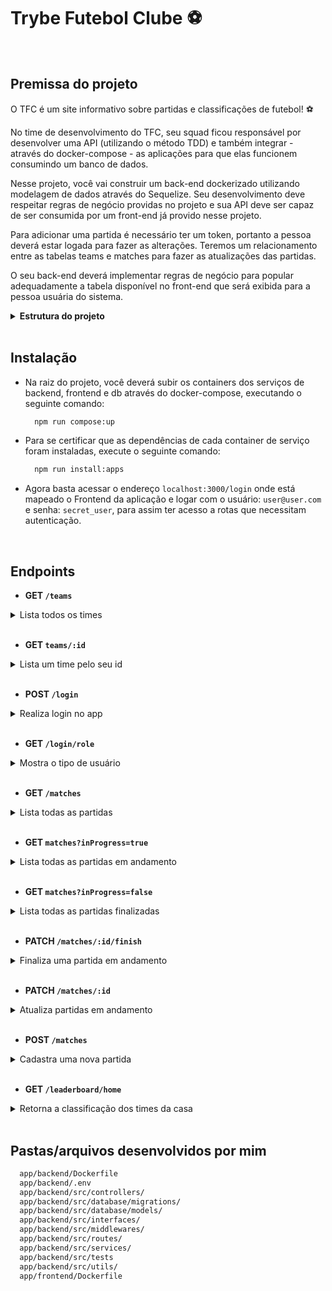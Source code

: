 # Trybe Futebol Clube ⚽

<br>

## Premissa do projeto 

O TFC é um site informativo sobre partidas e classificações de futebol! ⚽️

No time de desenvolvimento do TFC, seu squad ficou responsável por desenvolver uma API (utilizando o método TDD) e também integrar - através do docker-compose - as aplicações para que elas funcionem consumindo um banco de dados.

Nesse projeto, você vai construir um back-end dockerizado utilizando modelagem de dados através do Sequelize. Seu desenvolvimento deve respeitar regras de negócio providas no projeto e sua API deve ser capaz de ser consumida por um front-end já provido nesse projeto.

Para adicionar uma partida é necessário ter um token, portanto a pessoa deverá estar logada para fazer as alterações. Teremos um relacionamento entre as tabelas teams e matches para fazer as atualizações das partidas.

O seu back-end deverá implementar regras de negócio para popular adequadamente a tabela disponível no front-end que será exibida para a pessoa usuária do sistema.

<details>
<summary><strong> Estrutura do projeto</strong></summary><br />

O projeto é composto de 4 entidades importantes para sua estrutura:

1️⃣ **Banco de dados:**
  - Será um container docker MySQL já configurado no docker-compose através de um serviço definido como `db`.
  - Tem o papel de fornecer dados para o serviço de _backend_.
  - Durante a execução dos testes sempre vai ser acessado pelo `sequelize` e via porta `3306` do `localhost`;
  - Você também pode conectar a um Cliente MySQL (Workbench, Beekeeper, DBeaver e etc), colocando as credenciais configuradas no docker-compose no serviço `db`.

2️⃣ **Back-end:**
 - Será o ambiente que você realizará a maior parte das implementações exigidas.
 - Deve rodar na porta `3001`, pois o front-end faz requisições para ele nessa porta por padrão;
 - Sua aplicação deve ser inicializada a partir do arquivo `app/backend/src/server.ts`;
 - Garanta que o `express` é executado e a aplicação ouve a porta que vem das variáveis de ambiente;
 - Todas as dependências extras (tal como `joi`, `boom`, `express-async-errors`...) devem ser listadas em `app/backend/packages.npm`.

3️⃣ **Front-end:**
  - O front já está concluído, não é necessário realizar modificações no mesmo. A única exceção será seu Dockerfile que precisará ser configurado.
  - Todos os testes a partir do requisito de login usam o `puppeteer` para simular uma pessoa acessando o site `http://localhost:3000/`;
  - O front se comunica com serviço de back-end pela url `http://localhost:3001` através dos endpoints que você deve construir nos requisitos.
  - Recomendamos que sempre que implementar um requisito no back-end acesse a página no front-end que consome a implementação para validar se está funcionando como esperado.

4️⃣ **Docker:**
  - O `docker-compose` tem a responsabilidade de unir todos os serviços conteinerizados (backend, frontend e db) e subir o projeto completo com o comando `npm run compose:up`;
  - Você **deve** configurar as `Dockerfiles` corretamente nas raízes do `front-end` e `back-end`, para conseguir inicializar a aplicação;

</details>

<br>

## Instalação

- Na raiz do projeto, você deverá subir os containers dos serviços de backend, frontend e db através do docker-compose, executando o seguinte comando:
  
  ```bash
    npm run compose:up
  ```
- Para se certificar que as dependências de cada container de serviço foram instaladas, execute o seguinte comando:

  ```bash
    npm run install:apps
  ```
- Agora basta acessar o endereço `localhost:3000/login` onde está mapeado o Frontend da aplicação e logar com o usuário: `user@user.com` e senha: `secret_user`, para assim ter acesso a rotas que necessitam autenticação.

<br> 

## Endpoints

- <strong> GET `/teams` </strong>

<details>
  <summary>Lista todos os times</summary>

  - Retorna `status HTTP 200` com o seguinte resultado:
    ```json
    [
      {
        "id": 1,
        "teamName": "Avaí/Kindermann"
      },
      {
        "id": 2,
        "teamName": "Bahia"
      },
      {
        "id": 3,
        "teamName": "Botafogo"
      },
      ...
    ]
    ```
</details>

<br> 

- <strong> GET `teams/:id` </strong>

<details>
  <summary>Lista um time pelo seu id</summary>

  - Retorna resposta com status `200` e com um `json` contendo o retorno no seguinte modelo:

```json
{
  "id": 5,
  "teamName": "Cruzeiro"
}
```

</details>

<br>

- <strong> POST `/login` </strong>

<details>
  <summary>Realiza login no app</summary>

  - O body da requisição deve conter o seguinte formato:
  ```json
  {
    "email": "string",
    "password": "string"
  }
  ```

  - O campo `email` deve receber um email válido. Ex: `tfc@projeto.com`;
  - O campo `password` deve ter mais de 6 caracteres.
  - Além de válidos, é necessário que o email e a senha estejam cadastrados no banco para ser feito o login;

  - Se o login foi feito com sucesso, o resultado retornado deverá ser similar ao exibido abaixo, com um status http `200`:

    ```json
    {
      "token": "eyJhbGciOiJIUzI1NiIsInR5cCI6IkpXVCJ9.eyJpZCI6MSwicm9sZSI6ImFkbWluIiwiaWF0IjoxNjU0NTI3MTg5fQ.XS_9AA82iNoiVaASi0NtJpqOQ_gHSHhxrpIdigiT-fc" // Aqui deve ser o token gerado pelo backend.
    }
    ```

   - Se o login não tiver o campo "email" ou "password", o resultado retornado deverá ser a mensagem abaixo, com um status http `400`:

      ```json
        { "message": "All fields must be filled" }
      ```

  - Se o login tiver o "email" **inválido** ou a "senha" **inválida**, o resultado retornado será similar ao exibido abaixo, com um status http `401`:

  ```json
    { "message": "Invalid email or password" }
  ```

- Sendo emails inválidos:
  - Emails com formato inválido: `@exemplo.com`, `exemplo@exemplo`, `exemplo@.com`, `exemplo.exemplo.com`;
  - Emails com formato válido, mas não cadastrados no banco;
- Sendo senhas inválidas:
  - Senhas com formato inválido: com um tamanho **menor** do que `6 caracteres`;
  - Senhas com formato válido, mas não cadastradas no banco;


</details>

<br>

- <strong>GET `/login/role`</strong>

<details>
  <summary>Mostra o tipo de usuário</summary>

   - Caso o token não seja informado, deve-se retornar, com um status `401`, a seguinte mensagem:
      ```json
      { "message": "Token not found" }
      ```

  - Caso o token informado não seja válido, deve-se retornar, com um status `401`, a seguinte mensagem:
    ```json
    { "message": "Token must be a valid token" }
    ```

  - A resposta deve ser de status `200` com um `objeto` contendo a `role` do *user*:
    ```json
      { "role": "admin" }
    ```
</details>

<br>

- <strong> GET `/matches` </strong>

<details>
  <summary>Lista todas as partidas</summary>

  - O resultado esperado deverá ser conforme abaixo:
    ```json
      [
        {
          "id": 1,
          "homeTeamId": 16,
          "homeTeamGoals": 1,
          "awayTeamId": 8,
          "awayTeamGoals": 1,
          "inProgress": false,
          "homeTeam": {
            "teamName": "São Paulo"
          },
          "awayTeam": {
            "teamName": "Grêmio"
          }
        },
        ...
        {
          "id": 41,
          "homeTeamId": 16,
          "homeTeamGoals": 2,
          "awayTeamId": 9,
          "awayTeamGoals": 0,
          "inProgress": true,
          "homeTeam": {
            "teamName": "São Paulo"
          },
          "awayTeam": {
            "teamName": "Internacional"
          }
        }
      ]
      ```

</details>

<br>

- <strong> GET `matches?inProgress=true` </strong>

<details>
  <summary>Lista todas as partidas em andamento</summary>

  Exemplo de retorno da requisição:
    ```json
    [
      {
        "id": 41,
        "homeTeamId": 16,
        "homeTeamGoals": 2,
        "awayTeamId": 9,
        "awayTeamGoals": 0,
        "inProgress": true,
        "homeTeam": {
          "teamName": "São Paulo"
        },
        "awayTeam": {
          "teamName": "Internacional"
        }
      },
      {
        "id": 42,
        "homeTeamId": 6,
        "homeTeamGoals": 1,
        "awayTeamId": 1,
        "awayTeamGoals": 0,
        "inProgress": true,
        "homeTeam": {
          "teamName": "Ferroviária"
        },
        "awayTeam": {
          "teamName": "Avaí/Kindermann"
        }
      }
    ]
    ```
</details>

<br>

- <strong> GET `matches?inProgress=false` </strong>

<details>
  <summary>Lista todas as partidas finalizadas</summary>

   Exemplo de retorno da requisição:
   
  ```json
    [
      {
        "id": 1,
        "homeTeamId": 16,
        "homeTeamGoals": 1,
        "awayTeamId": 8,
        "awayTeamGoals": 1,
        "inProgress": false,
        "homeTeam": {
          "teamName": "São Paulo"
        },
        "awayTeam": {
          "teamName": "Grêmio"
        }
      },
      {
        "id": 2,
        "homeTeamId": 9,
        "homeTeamGoals": 1,
        "awayTeamId": 14,
        "awayTeamGoals": 1,
        "inProgress": false,
        "homeTeam": {
          "teamName": "Internacional"
        },
        "awayTeam": {
          "teamName": "Santos"
        }
      }
    ]
  ```
</details>

<br>

- <strong> PATCH `/matches/:id/finish`</strong>

<details>
  <summary>Finaliza uma partida em andamento</summary>
  
  - Caso o token não seja informado, deve-se retornar, com um status `401`, a seguinte mensagem:
  
    ```json
    { "message": "Token not found" }
    ```
  
  - Caso o token informado não seja válido, deve-se retornar, com um status `401`, a seguinte mensagem:
  
    ```json
    { "message": "Token must be a valid token" }
    ```
  
  - Deve-se retornar, com um status `200`, a seguinte mensagem:
  
    ```json
    { "message": "Finished" }
    ```
</details>

<br>

- <strong> PATCH `/matches/:id` </strong>

<details>
  <summary>Atualiza partidas em andamento</summary>

  - O corpo da requisição terá o seguinte formato:

    ```json
    {
      "homeTeamGoals": 3,
      "awayTeamGoals": 1
    }
    ```

  - Caso o token não seja informado, deve-se retornar, com um status `401`, a seguinte mensagem:

    ```json
    { "message": "Token not found" }
    ```

  - Caso o token informado não seja válido, deve-se retornar, com um status `401`, a seguinte mensagem:
  
    ```json
    { "message": "Token must be a valid token" }
    ```
</details>

<br> 

- <strong> POST `/matches` </strong>

<details>
  <summary>Cadastra uma nova partida</summary>

  - O corpo da requisição terá o seguinte formato:

    ```json
    {
      "homeTeamId": 16, // O valor deve ser o id do time
      "awayTeamId": 8, // O valor deve ser o id do time
      "homeTeamGoals": 2,
      "awayTeamGoals": 2,
    }
    ```

  - Caso o token não seja informado, deve-se retornar, com um status `401`, a seguinte mensagem:
  
    ```json
    { "message": "Token not found" }
    ```

  - Caso o token informado não seja válido, deve-se retornar, com um status `401`, a seguinte mensagem:

    ```json
    { "message": "Token must be a valid token" }
    ```

  - Caso tente-se inserir uma partida entre o time e ele mesmo, deve-se retornar, com um status `422`, a seguinte mensagem:

  ```json
  { "message": "It is not possible to create a match with two equal teams" }
  ```

  - Caso a partida seja inserida com sucesso, deve-se retornar os dados da partida, com _status_ `201`:

    ```json
    {
      "id": 1,
      "homeTeamId": 16,
      "homeTeamGoals": 2,
      "awayTeamId": 8,
      "awayTeamGoals": 2,
      "inProgress": true,
    }
    ```
</details>

<br>

- <strong> GET `/leaderboard/home` </strong>

<details>
  <summary>Retorna a classificação dos times da casa</summary>

  - Exemplo de retorno:

    ```json
      [
        {
          "name": "Santos",
          "totalPoints": 9,
          "totalGames": 3,
          "totalVictories": 3,
          "totalDraws": 0,
          "totalLosses": 0,
          "goalsFavor": 9,
          "goalsOwn": 3,
          "goalsBalance": 6,
          "efficiency": "100.00"
        },
        {
          "name": "Palmeiras",
          "totalPoints": 7,
          "totalGames": 3,
          "totalVictories": 2,
          "totalDraws": 1,
          "totalLosses": 0,
          "goalsFavor": 10,
          "goalsOwn": 5,
          "goalsBalance": 5,
          "efficiency": "77.78"
        },
        {
          "name": "Corinthians",
          "totalPoints": 6,
          "totalGames": 2,
          "totalVictories": 2,
          "totalDraws": 0,
          "totalLosses": 0,
          "goalsFavor": 6,
          "goalsOwn": 1,
          "goalsBalance": 5,
          "efficiency": "100.00"
        },
        {
          "name": "Grêmio",
          "totalPoints": 6,
          "totalGames": 2,
          "totalVictories": 2,
          "totalDraws": 0,
          "totalLosses": 0,
          "goalsFavor": 4,
          "goalsOwn": 1,
          "goalsBalance": 3,
          "efficiency": "100.00"
        },
        {
          "name": "Real Brasília",
          "totalPoints": 6,
          "totalGames": 2,
          "totalVictories": 2,
          "totalDraws": 0,
          "totalLosses": 0,
          "goalsFavor": 2,
          "goalsOwn": 0,
          "goalsBalance": 2,
          "efficiency": "100.00"
        },
        {
          "name": "São Paulo",
          "totalPoints": 4,
          "totalGames": 2,
          "totalVictories": 1,
          "totalDraws": 1,
          "totalLosses": 0,
          "goalsFavor": 4,
          "goalsOwn": 1,
          "goalsBalance": 3,
          "efficiency": "66.67"
        },
        {
          "name": "Internacional",
          "totalPoints": 4,
          "totalGames": 3,
          "totalVictories": 1,
          "totalDraws": 1,
          "totalLosses": 1,
          "goalsFavor": 4,
          "goalsOwn": 6,
          "goalsBalance": -2,
          "efficiency": "44.44"
        },
        {
          "name": "Botafogo",
          "totalPoints": 4,
          "totalGames": 3,
          "totalVictories": 1,
          "totalDraws": 1,
          "totalLosses": 1,
          "goalsFavor": 2,
          "goalsOwn": 4,
          "goalsBalance": -2,
          "efficiency": "44.44"
        },
        {
          "name": "Ferroviária",
          "totalPoints": 3,
          "totalGames": 2,
          "totalVictories": 1,
          "totalDraws": 0,
          "totalLosses": 1,
          "goalsFavor": 3,
          "goalsOwn": 2,
          "goalsBalance": 1,
          "efficiency": "50.00"
        },
        {
          "name": "Napoli-SC",
          "totalPoints": 2,
          "totalGames": 2,
          "totalVictories": 0,
          "totalDraws": 2,
          "totalLosses": 0,
          "goalsFavor": 2,
          "goalsOwn": 2,
          "goalsBalance": 0,
          "efficiency": "33.33"
        },
        {
          "name": "Cruzeiro",
          "totalPoints": 1,
          "totalGames": 2,
          "totalVictories": 0,
          "totalDraws": 1,
          "totalLosses": 1,
          "goalsFavor": 2,
          "goalsOwn": 3,
          "goalsBalance": -1,
          "efficiency": "16.67"
        },
        {
          "name": "Flamengo",
          "totalPoints": 1,
          "totalGames": 2,
          "totalVictories": 0,
          "totalDraws": 1,
          "totalLosses": 1,
          "goalsFavor": 1,
          "goalsOwn": 2,
          "goalsBalance": -1,
          "efficiency": "16.67"
        },
        {
          "name": "Minas Brasília",
          "totalPoints": 1,
          "totalGames": 3,
          "totalVictories": 0,
          "totalDraws": 1,
          "totalLosses": 2,
          "goalsFavor": 3,
          "goalsOwn": 6,
          "goalsBalance": -3,
          "efficiency": "11.11"
        },
        {
          "name": "Avaí/Kindermann",
          "totalPoints": 1,
          "totalGames": 3,
          "totalVictories": 0,
          "totalDraws": 1,
          "totalLosses": 2,
          "goalsFavor": 3,
          "goalsOwn": 7,
          "goalsBalance": -4,
          "efficiency": "11.11"
        },
        {
          "name": "São José-SP",
          "totalPoints": 0,
          "totalGames": 3,
          "totalVictories": 0,
          "totalDraws": 0,
          "totalLosses": 3,
          "goalsFavor": 2,
          "goalsOwn": 5,
          "goalsBalance": -3,
          "efficiency": "0.00"
        },
        {
          "name": "Bahia",
          "totalPoints": 0,
          "totalGames": 3,
          "totalVictories": 0,
          "totalDraws": 0,
          "totalLosses": 3,
          "goalsFavor": 0,
          "goalsOwn": 4,
          "goalsBalance": -4,
          "efficiency": "0.00"
        }
      ]
    ```
</details>

<br> 

## Pastas/arquivos desenvolvidos por mim

```bash
  app/backend/Dockerfile
  app/backend/.env
  app/backend/src/controllers/
  app/backend/src/database/migrations/
  app/backend/src/database/models/
  app/backend/src/interfaces/
  app/backend/src/middlewares/
  app/backend/src/routes/
  app/backend/src/services/
  app/backend/src/tests
  app/backend/src/utils/
  app/frontend/Dockerfile
```
